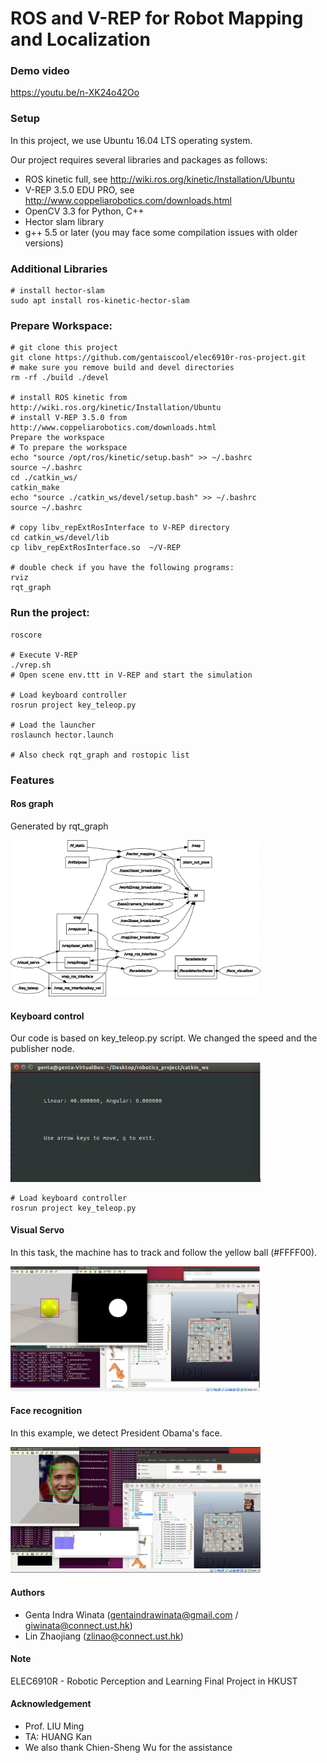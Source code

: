 # ROS and V-REP for Robot Mapping and Localization

### Demo video
https://youtu.be/n-XK24o42Oo

### Setup
In this project, we use Ubuntu 16.04 LTS operating system. 

Our project requires several libraries and packages as follows:
- ROS kinetic full, see http://wiki.ros.org/kinetic/Installation/Ubuntu
- V-REP 3.5.0 EDU PRO, see http://www.coppeliarobotics.com/downloads.html
- OpenCV 3.3 for Python, C++
- Hector slam library
- g++ 5.5 or later (you may face some compilation issues with older versions)

### Additional Libraries
```
# install hector-slam
sudo apt install ros-kinetic-hector-slam
```

### Prepare Workspace:
```
# git clone this project
git clone https://github.com/gentaiscool/elec6910r-ros-project.git
# make sure you remove build and devel directories
rm -rf ./build ./devel

# install ROS kinetic from http://wiki.ros.org/kinetic/Installation/Ubuntu
# install V-REP 3.5.0 from http://www.coppeliarobotics.com/downloads.html
Prepare the workspace
# To prepare the workspace
echo "source /opt/ros/kinetic/setup.bash" >> ~/.bashrc
source ~/.bashrc
cd ./catkin_ws/
catkin_make
echo "source ./catkin_ws/devel/setup.bash" >> ~/.bashrc
source ~/.bashrc

# copy libv_repExtRosInterface to V-REP directory
cd catkin_ws/devel/lib
cp libv_repExtRosInterface.so  ~/V-REP

# double check if you have the following programs:
rviz
rqt_graph
```
### Run the project:
```
roscore

# Execute V-REP
./vrep.sh
# Open scene env.ttt in V-REP and start the simulation

# Load keyboard controller
rosrun project key_teleop.py

# Load the launcher 
roslaunch hector.launch

# Also check rqt_graph and rostopic list
```

### Features

#### Ros graph
Generated by rqt_graph

<img src="images/rosgraph.png" width="400"/>

#### Keyboard control
Our code is based on key_teleop.py script. We changed the speed and the publisher node.

<img src="images/keyboard.png" width="400"/>

```
# Load keyboard controller
rosrun project key_teleop.py
```

#### Visual Servo
In this task, the machine has to track and follow the yellow ball (#FFFF00). 

<img src="images/visual_servoing.png" width="400"/>

#### Face recognition
In this example, we detect President Obama's face.

<img src="images/face_detection.png" width="400"/>

#### Authors
- Genta Indra Winata (gentaindrawinata@gmail.com / giwinata@connect.ust.hk)
- Lin Zhaojiang (zlinao@connect.ust.hk)

#### Note

ELEC6910R - Robotic Perception and Learning Final Project in HKUST

#### Acknowledgement
- Prof. LIU Ming 
- TA: HUANG Kan
- We also thank Chien-Sheng Wu for the assistance

